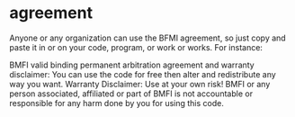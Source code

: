 # agreement
Anyone or any organization can use the BFMI agreement, so just copy and paste it in or on your code, program, or work or works. For instance:

BMFI valid binding permanent arbitration agreement and warranty disclaimer:
You can use the code for free then alter and redistribute any way you want.
Warranty Disclaimer: Use at your own risk! BMFI or any person associated, affiliated or part of BMFI is not accountable or responsible for any harm done by you for using this code.



